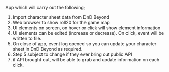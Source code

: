 App which will carry out the following; 

1) Import character sheet data from DnD Beyond
2) Web browser to show roll20 for the game map
3) UI elements on screen, on hover or click will show element information
4) UI elements can be edited (increase or decrease). On click, event will be written to file.
5) On close of app, event log opened so you can update your character sheet in DnD Beyond as required. 
6) Step 5 subject to change if they ever bring out public API
7) if API brought out, will be able to grab and update information on each click. 
